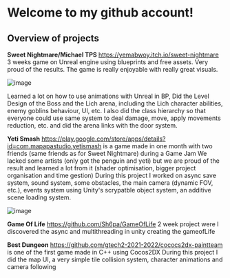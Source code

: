 # Welcome to my github account!

## Overview of projects

**Sweet Nightmare/Michael TPS** <https://yemabwoy.itch.io/sweet-nightmare>
3 weeks game on Unreal engine using blueprints and free assets.
Very proud of the results. The game is really enjoyable with really great visuals. 

![image](https://github.com/Sh6pa/Sh6pa/assets/71717569/8081e811-e220-4090-afb1-e96b124ac299)

Learned a lot on how to use animations with Unreal in BP, Did the Level Design of the Boss and the Lich arena, including the Lich character abilities, enemy goblins behaviour, UI, etc.
I also did the class hierarchy so that everyone could use same system to deal damage, move, apply movements reduction, etc. and did the arena links with the door system.


**Yeti Smash** <https://play.google.com/store/apps/details?id=com.mapapastudio.yetismash> is a game made in one month with two friends (same friends as for Sweet Nightmare) during a Game Jam
We lacked some artists (only got the penguin and yeti) but we are proud of the result and learned a lot from it (shader optimisation, bigger project organisation and time gestion)
During this project I worked on async save system, sound system, some obstacles, the main camera (dynamic FOV, etc.), events system using Unity's scrypatble object system, an additive scene loading system.

![image](https://github.com/Sh6pa/Sh6pa/assets/71717569/c53fe945-bb4f-464c-8342-a68fb86e3842)


**Game Of Life** <https://github.com/Sh6pa/GameOfLife>
2 week project were I discovered the async and multithreading in unity creating the gameofLife


**Best Dungeon** <https://github.com/gtech2-2021-2022/cococs2dx-paintteam> is one of the first game made in C++ using Cocos2DX
During this project I did the map UI, a very simple tile collision system, character animations and camera following

